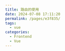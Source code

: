 ```yaml
---
title: 路由的使用
date: 2024-07-08 17:11:20
permalink: /pages/e3f835/
tags:
  - vue
categories:
  - Frontend
  - Vue
---
```

